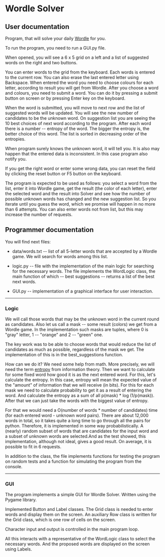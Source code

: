 # Wordle Solver
## User documentation

Program, that will solve your daily [Wordle](https://www.nytimes.com/games/wordle/index.html) for you. 

To run the program, you need to run a GUI.py file.

When opened, you will see a 6 x 5 grid on a left and a list of suggested words on the right and two buttons.

You can enter words to the grid from the keyboard. Each words is entered to the current row. You can also erase the last entered letter using Backspace. When entered the word you need to choose colours for each letter, according to result you will get from Wordle. After you choose a word and colours, you need to submit a word. You can do it by pressing a submit button on screen or by pressing Enter key on the keyboard.

When the word is submitted, you will move to next row and the list of suggested words will be updated. You will see the new number of candidates to be the unknown word. On suggestion list you are seeing the 10 best choices  of next word according to the program. After each word there is a number -- entropy of the word. The bigger the entropy is, the better choice of this word. The list is sorted in decreasing order of the entropies. 

When program surely knows the unknown word, it will tell you. It is also may happen that the entered data is inconsistent. In this case program also notify you. 

If you get the right word or enter some wrong data, you can reset the field by clicking the reset button or F5 button on the keyboard.

The program is expected to be used as follows: you select a word from the list, enter it into Wordle game, get the result (the color of each letter), enter the selected word and the result into Solver and see how the number of possible unknown words has changed and the new suggestion list. So you iterate until you guess the word, which we promise will happen in no more than 6 attempts. You can also enter words not from list, but this may increase the number of requests.

## Programmer documentation

You will find next files:

- data/words.txt -- list of all 5-letter words that are accepted by a Wordle game. We will search for words among this list.

- logic.py -- file with the implementation of the main logic for searching for the necessary words. The file implements the WordLogic class, the main function of which -- best suggestions -- returns a list of the best next words.

- GUI.py -- implementation of a graphical interface for user interaction.

---------------	

### Logic

We will call those words that may be the unknown word in the current round as candidates. Also let us call a mask -- some result (colors) we get from a Wordle game. In the implementation such masks are tuples, where 0 is "gray" letter, 1 -- "orange" and 2 -- "green" one.

The key work was to be able to choose words that would reduce the list of candidates as much as possible, regardless of the mask we get. The implementation of this is in the best_suggestions function.

How can we do it? We need some help from math. More precisely, we will need the term [entropy](https://en.wikipedia.org/wiki/Entropy_(information_theory)) from information theory. Then we want to calculate for some fixed word how good it is as the next entered word. For this, let's calculate the entropy. In this case, entropy will mean the expected value of the "amount" of information that we will receive (in bits). For this for each mask we need to calculate probability to get it as a result of entering the word. And calculate the entropy as a sum of all p(mask) * log (1/p(mask)). After that we can just take the words with the biggest value of entropy.

For that we would need a O(number of words * number of candidates) time (for each entered word - unknown word pairs). There are about 12,000 words in total, so it takes quite a long time to go through all the pairs for python. Therefore, it is implemented in some way probabilistically. A (nearly) random subset of words that are candidates for the input word and a subset of unknown words are selected.And as the test showed, this implementation, although not ideal, gives a good result. On average, it is possible to fit in 6 requests.

In addition to the class, the file implements functions for testing the program on random tests and a function for simulating the program from the console.

---------------	

### GUI

The program implements a simple GUI for Wordle Solver. Written using the Pygame library. 

Implemented Button and Label classes. The Grid class is needed to enter words and display them on the screen. An auxiliary Row class is written for the Grid class, which is one row of cells on the screen.

Character input and output is controlled in the main program loop.

All this interacts with a representative of the WordLogic class to select the necessary words. And the proposed words are displayed on the screen using Labels.
